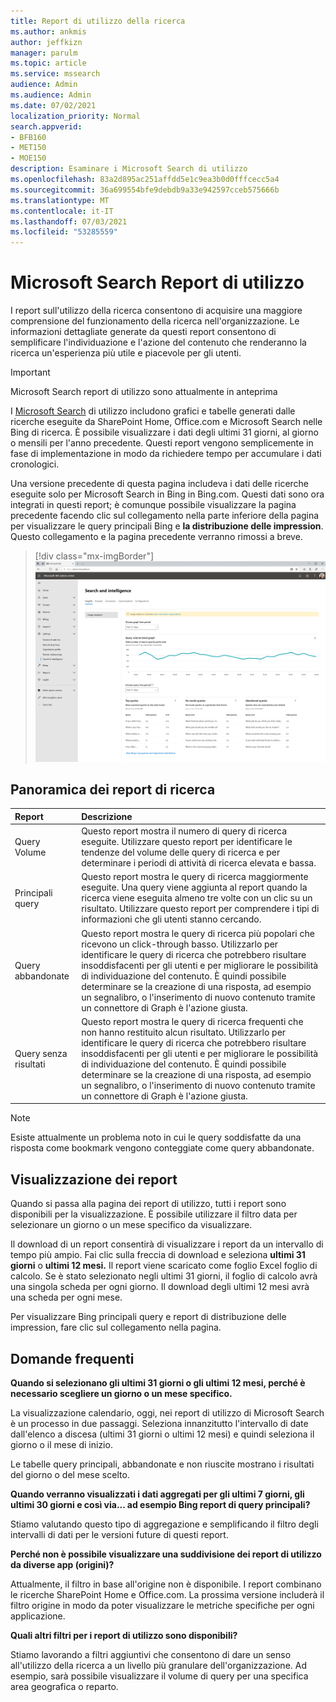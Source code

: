 ```yaml
---
title: Report di utilizzo della ricerca
ms.author: ankmis
author: jeffkizn
manager: parulm
ms.topic: article
ms.service: mssearch
audience: Admin
ms.audience: Admin
ms.date: 07/02/2021
localization_priority: Normal
search.appverid:
- BFB160
- MET150
- MOE150
description: Esaminare i Microsoft Search di utilizzo
ms.openlocfilehash: 83a2d895ac251affdd5e1c9ea3b0d0fffcecc5a4
ms.sourcegitcommit: 36a699554bfe9debdb9a33e942597cceb575666b
ms.translationtype: MT
ms.contentlocale: it-IT
ms.lasthandoff: 07/03/2021
ms.locfileid: "53285559"
---
```

# <a name="microsoft-search-usage-reports"></a>Microsoft Search Report di utilizzo

I report sull'utilizzo della ricerca consentono di acquisire una maggiore comprensione del funzionamento della ricerca nell'organizzazione. Le informazioni dettagliate generate [](./make-content-easy-to-find.md) da questi report consentono di semplificare l'individuazione e l'azione del contenuto che renderanno la ricerca un'esperienza più utile e piacevole per gli utenti.

> [!IMPORTANT]
> Microsoft Search report di utilizzo sono attualmente in anteprima

I [Microsoft Search](https://admin.microsoft.com/Adminportal/Home?#/MicrosoftSearch/insights) di utilizzo includono grafici e tabelle generati dalle ricerche eseguite da SharePoint Home, Office.com e Microsoft Search nelle Bing di ricerca. È possibile visualizzare i dati degli ultimi 31 giorni, al giorno o mensili per l'anno precedente. Questi report vengono semplicemente in fase di implementazione in modo da richiedere tempo per accumulare i dati cronologici.

Una versione precedente di questa pagina includeva i dati delle ricerche eseguite solo per Microsoft Search in Bing in Bing.com. Questi dati sono ora integrati in questi report; è comunque possibile visualizzare la pagina precedente facendo clic sul collegamento nella parte inferiore della pagina per visualizzare le query principali Bing e **la distribuzione delle impression**. Questo collegamento e la pagina precedente verranno rimossi a breve.

> [!div class="mx-imgBorder"]
> ![Dashboard dei report di utilizzo della ricerca](media/usage-reports/usage_reports_v2.png)

## <a name="overview-of-search-reports"></a>Panoramica dei report di ricerca

| Report | Descrizione |
|:-----|:-----|
|Query Volume|Questo report mostra il numero di query di ricerca eseguite. Utilizzare questo report per identificare le tendenze del volume delle query di ricerca e per determinare i periodi di attività di ricerca elevata e bassa.|
|Principali query|Questo report mostra le query di ricerca maggiormente eseguite. Una query viene aggiunta al report quando la ricerca viene eseguita almeno tre volte con un clic su un risultato. Utilizzare questo report per comprendere i tipi di informazioni che gli utenti stanno cercando.|
|Query abbandonate|Questo report mostra le query di ricerca più popolari che ricevono un click-through basso. Utilizzarlo per identificare le query di ricerca che potrebbero risultare insoddisfacenti per gli utenti e per migliorare le possibilità di individuazione del contenuto. È quindi possibile determinare se la creazione di una risposta, ad esempio un segnalibro, o l'inserimento di nuovo contenuto tramite un connettore di Graph è l'azione giusta.|
|Query senza risultati|Questo report mostra le query di ricerca frequenti che non hanno restituito alcun risultato. Utilizzarlo per identificare le query di ricerca che potrebbero risultare insoddisfacenti per gli utenti e per migliorare le possibilità di individuazione del contenuto. È quindi possibile determinare se la creazione di una risposta, ad esempio un segnalibro, o l'inserimento di nuovo contenuto tramite un connettore di Graph è l'azione giusta.|

>[!NOTE]
>Esiste attualmente un problema noto in cui le query soddisfatte da una risposta come bookmark vengono conteggiate come query abbandonate.

## <a name="viewing-reports"></a>Visualizzazione dei report

Quando si passa alla pagina dei report di utilizzo, tutti i report sono disponibili per la visualizzazione. È possibile utilizzare il filtro data per selezionare un giorno o un mese specifico da visualizzare.

Il download di un report consentirà di visualizzare i report da un intervallo di tempo più ampio. Fai clic sulla freccia di download e seleziona **ultimi 31 giorni** o **ultimi 12 mesi.** Il report viene scaricato come foglio Excel foglio di calcolo. Se è stato selezionato negli ultimi 31 giorni, il foglio di calcolo avrà una singola scheda per ogni giorno. Il download degli ultimi 12 mesi avrà una scheda per ogni mese.

Per visualizzare Bing principali query e report di distribuzione delle impression, fare clic sul collegamento nella pagina.

## <a name="frequently-asked-questions"></a>Domande frequenti

**Quando si selezionano gli ultimi 31 giorni o gli ultimi 12 mesi, perché è necessario scegliere un giorno o un mese specifico.**

La visualizzazione calendario, oggi, nei report di utilizzo di Microsoft Search è un processo in due passaggi. Seleziona innanzitutto l'intervallo di date dall'elenco a discesa (ultimi 31 giorni o ultimi 12 mesi) e quindi seleziona il giorno o il mese di inizio.

Le tabelle query principali, abbandonate e non riuscite mostrano i risultati del giorno o del mese scelto.

**Quando verranno visualizzati i dati aggregati per gli ultimi 7 giorni, gli ultimi 30 giorni e così via... ad esempio Bing report di query principali?**

Stiamo valutando questo tipo di aggregazione e semplificando il filtro degli intervalli di dati per le versioni future di questi report.

**Perché non è possibile visualizzare una suddivisione dei report di utilizzo da diverse app (origini)?**

Attualmente, il filtro in base all'origine non è disponibile. I report combinano le ricerche SharePoint Home e Office.com. La prossima versione includerà il filtro origine in modo da poter visualizzare le metriche specifiche per ogni applicazione.

**Quali altri filtri per i report di utilizzo sono disponibili?**

Stiamo lavorando a filtri aggiuntivi che consentono di dare un senso all'utilizzo della ricerca a un livello più granulare dell'organizzazione. Ad esempio, sarà possibile visualizzare il volume di query per una specifica area geografica o reparto.
